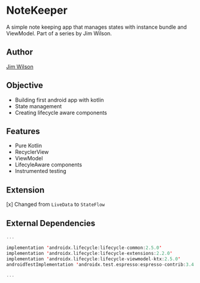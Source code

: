 # NoteKeeper
A simple note keeping app that manages states with instance bundle and ViewModel. 
Part of a series by Jim Wilson.

## Author
[Jim Wilson](https://app.pluralsight.com/profile/author/jim-wilson)

## Objective
- Building first android app with kotlin
- State management
- Creating lifecycle aware components

## Features
- Pure Kotlin
- RecyclerView
- ViewModel
- LifecyleAware components
- Instrumented testing

## Extension
[x] Changed from `LiveData` to `StateFlow`

## External Dependencies

```kt
...

implementation 'androidx.lifecycle:lifecycle-common:2.5.0'
implementation 'androidx.lifecycle:lifecycle-extensions:2.2.0'
implementation 'androidx.lifecycle:lifecycle-viewmodel-ktx:2.5.0'
androidTestImplementation 'androidx.test.espresso:espresso-contrib:3.4.0' 

...

```
